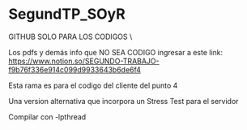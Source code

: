 # SegundTP_SOyR

GITHUB SOLO PARA LOS CODIGOS \\

Los pdfs y demás info que NO SEA CODIGO ingresar a este link: https://www.notion.so/SEGUNDO-TRABAJO-f9b76f336e914c099d9933643b6de6f4

Esta rama es para el codigo del cliente del punto 4

Una version alternativa que incorpora un Stress Test para el servidor

Compilar con -lpthread
